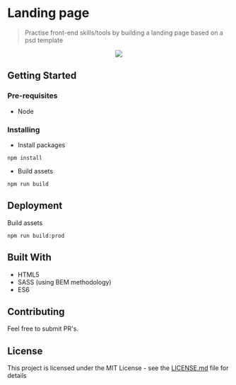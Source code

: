 # Landing page
> Practise front-end skills/tools by building a landing page based on a psd template

<p align="center">
<img src="http://via.placeholder.com/500x300">
</p>

## Getting Started

### Pre-requisites

* Node

### Installing

* Install packages

```
npm install
```

* Build assets

```
npm run build
```

## Deployment

Build assets

```
npm run build:prod
```

## Built With

* HTML5
* SASS (using BEM methodology)
* ES6

## Contributing

Feel free to submit PR's.

## License

This project is licensed under the MIT License - see the [LICENSE.md](LICENSE.md) file for details
